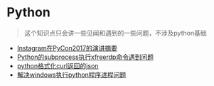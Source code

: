 # Python

> 这个知识点只会讲一些见闻和遇到的一些问题，不涉及python基础

- [Instagram在PyCon2017的演讲摘要](Instagram在PyCon2017的演讲摘要.md)
- [Python的subprocess执行xfreerdp命令遇到问题](./Python的subprocess执行xfreerdp命令遇到问题.md)
- [python格式化curl返回的json](python格式化curl返回的json.md)
- [解决windows执行python程序进程问题](解决windows执行python程序进程问题.md)

